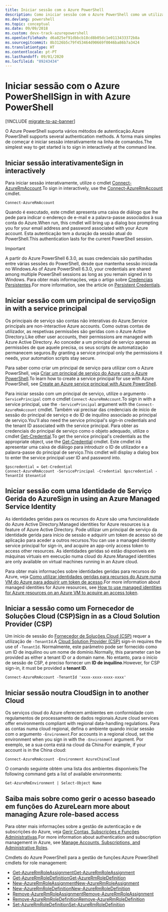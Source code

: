 ```yaml
---
title: Iniciar sessão com o Azure PowerShell
description: Como iniciar sessão com o Azure PowerShell como um utilizador, principal de serviço ou com identidades geridas para recursos do Azure.
ms.devlang: powershell
ms.topic: conceptual
ms.date: 09/09/2018
ms.custom: devx-track-azurepowershell
ms.openlocfilehash: d6a825ef91dbbcb18cd8b05dc1e0113433372b8a
ms.sourcegitcommit: 8b3126b5c79f453464d90669f0046ba86b7a3424
ms.translationtype: HT
ms.contentlocale: pt-PT
ms.lasthandoff: 09/01/2020
ms.locfileid: "89243434"
---
```

# <a name="sign-in-with-azure-powershell"></a><span data-ttu-id="15fbc-103">Iniciar sessão com o Azure PowerShell</span><span class="sxs-lookup"><span data-stu-id="15fbc-103">Sign in with Azure PowerShell</span></span>

[!INCLUDE [migrate-to-az-banner](../../includes/migrate-to-az-banner.md)]

<span data-ttu-id="15fbc-104">O Azure PowerShell suporta vários métodos de autenticação.</span><span class="sxs-lookup"><span data-stu-id="15fbc-104">Azure PowerShell supports several authentication methods.</span></span> <span data-ttu-id="15fbc-105">A forma mais simples de começar é iniciar sessão interativamente na linha de comandos.</span><span class="sxs-lookup"><span data-stu-id="15fbc-105">The simplest way to get started is to sign in interactively at the command line.</span></span>

## <a name="sign-in-interactively"></a><span data-ttu-id="15fbc-106">Iniciar sessão interativamente</span><span class="sxs-lookup"><span data-stu-id="15fbc-106">Sign in interactively</span></span>

<span data-ttu-id="15fbc-107">Para iniciar sessão interativamente, utilize o cmdlet [Connect-AzureRmAccount](/powershell/module/azurerm.profile/connect-azurermaccount).</span><span class="sxs-lookup"><span data-stu-id="15fbc-107">To sign in interactively, use the [Connect-AzureRmAccount](/powershell/module/azurerm.profile/connect-azurermaccount) cmdlet.</span></span>

```azurepowershell-interactive
Connect-AzureRmAccount
```

<span data-ttu-id="15fbc-108">Quando é executado, este cmdlet apresenta uma caixa de diálogo que lhe pede para indicar o endereço de e-mail e a palavra-passe associados à sua conta do Azure.</span><span class="sxs-lookup"><span data-stu-id="15fbc-108">When run, this cmdlet will bring up a dialog box prompting you for your email address and password associated with your Azure account.</span></span> <span data-ttu-id="15fbc-109">Esta autenticação tem a duração da sessão atual do PowerShell.</span><span class="sxs-lookup"><span data-stu-id="15fbc-109">This authentication lasts for the current PowerShell session.</span></span>

> [!IMPORTANT]
> <span data-ttu-id="15fbc-110">A partir do Azure PowerShell 6.3.0, as suas credenciais são partilhadas entre várias sessões do PowerShell, desde que mantenha sessão iniciada no Windows.</span><span class="sxs-lookup"><span data-stu-id="15fbc-110">As of Azure PowerShell 6.3.0, your credentials are shared among multiple PowerShell sessions as long as you remain signed in to Windows.</span></span> <span data-ttu-id="15fbc-111">Para obter mais informações, veja o artigo sobre [Credenciais Persistentes](context-persistence.md).</span><span class="sxs-lookup"><span data-stu-id="15fbc-111">For more information, see the article on [Persistent Credentials](context-persistence.md).</span></span>

## <a name="sign-in-with-a-service-principal"></a><span data-ttu-id="15fbc-112">Iniciar sessão com um principal de serviço</span><span class="sxs-lookup"><span data-stu-id="15fbc-112">Sign in with a service principal</span></span>

<span data-ttu-id="15fbc-113">Os principais de serviço são contas não interativas do Azure.</span><span class="sxs-lookup"><span data-stu-id="15fbc-113">Service principals are non-interactive Azure accounts.</span></span> <span data-ttu-id="15fbc-114">Como outras contas de utilizador, as respetivas permissões são geridas com o Azure Active Directory.</span><span class="sxs-lookup"><span data-stu-id="15fbc-114">Like other user accounts, their permissions are managed with Azure Active Directory.</span></span> <span data-ttu-id="15fbc-115">Ao conceder a um principal de serviço apenas as permissões de que aquele precisa, os seus scripts de automatização permanecem seguros.</span><span class="sxs-lookup"><span data-stu-id="15fbc-115">By granting a service principal only the permissions it needs, your automation scripts stay secure.</span></span>

<span data-ttu-id="15fbc-116">Para saber como criar um principal de serviço para utilizar com o Azure PowerShell, veja [Criar um principal de serviço do Azure com o Azure PowerShell](create-azure-service-principal-azureps.md).</span><span class="sxs-lookup"><span data-stu-id="15fbc-116">To learn how to create a service principal for use with Azure PowerShell, see [Create an Azure service principal with Azure PowerShell](create-azure-service-principal-azureps.md).</span></span>

<span data-ttu-id="15fbc-117">Para iniciar sessão com um principal de serviço, utilize o argumento `-ServicePrincipal` com o cmdlet `Connect-AzureRmAccount`.</span><span class="sxs-lookup"><span data-stu-id="15fbc-117">To sign in with a service principal, use the `-ServicePrincipal` argument with the `Connect-AzureRmAccount` cmdlet.</span></span> <span data-ttu-id="15fbc-118">Também vai precisar das credenciais de início de sessão do principal de serviço e do ID de inquilino associado ao principal de serviço.</span><span class="sxs-lookup"><span data-stu-id="15fbc-118">You'll also need the service principal's sign-in credentials and the tenant ID associated with the service principal.</span></span> <span data-ttu-id="15fbc-119">Para obter as credenciais do principal de serviço como o objeto adequado, utilize o cmdlet [Get-Credential](/powershell/module/microsoft.powershell.security/get-credential).</span><span class="sxs-lookup"><span data-stu-id="15fbc-119">To get the service principal's credentials as the appropriate object, use the [Get-Credential](/powershell/module/microsoft.powershell.security/get-credential) cmdlet.</span></span> <span data-ttu-id="15fbc-120">Este cmdlet irá apresentar uma caixa de diálogo para introduzir o ID de utilizador e a palavra-passe do principal de serviço.</span><span class="sxs-lookup"><span data-stu-id="15fbc-120">This cmdlet will display a dialog box to enter the service principal user ID and password into.</span></span>

```azurepowershell-interactive
$pscredential = Get-Credential
Connect-AzureRmAccount -ServicePrincipal -Credential $pscredential -TenantId $tenantid
```

## <a name="sign-in-using-an-azure-managed-service-identity"></a><span data-ttu-id="15fbc-121">Iniciar sessão com uma Identidade de Serviço Gerida do Azure</span><span class="sxs-lookup"><span data-stu-id="15fbc-121">Sign in using an Azure Managed Service Identity</span></span>

<span data-ttu-id="15fbc-122">As identidades geridas para os recursos do Azure são uma funcionalidade do Azure Active Directory.</span><span class="sxs-lookup"><span data-stu-id="15fbc-122">Managed identities for Azure resources is a feature of Azure Active Directory.</span></span> <span data-ttu-id="15fbc-123">Pode utilizar um principal de serviço da identidade gerida para início de sessão e adquirir um token de acesso só de aplicação para aceder a outros recursos.</span><span class="sxs-lookup"><span data-stu-id="15fbc-123">You can use a managed identity service principal for sign-in, and acquire an app-only access token to access other resources.</span></span> <span data-ttu-id="15fbc-124">As identidades geridas só estão disponíveis em máquinas virtuais em execução numa cloud do Azure.</span><span class="sxs-lookup"><span data-stu-id="15fbc-124">Managed identities are only available on virtual machines running in an Azure cloud.</span></span>

<span data-ttu-id="15fbc-125">Para obter mais informações sobre identidades geridas para recursos do Azure, veja [Como utilizar identidades geridas para recursos do Azure numa VM do Azure para adquirir um token de acesso](/azure/active-directory/managed-identities-azure-resources/how-to-use-vm-token).</span><span class="sxs-lookup"><span data-stu-id="15fbc-125">For more information about managed identities for Azure resources, see [How to use managed identities for Azure resources on an Azure VM to acquire an access token](/azure/active-directory/managed-identities-azure-resources/how-to-use-vm-token).</span></span>

## <a name="sign-in-as-a-cloud-solution-provider-csp"></a><span data-ttu-id="15fbc-126">Iniciar a sessão como um Fornecedor de Soluções Cloud (CSP)</span><span class="sxs-lookup"><span data-stu-id="15fbc-126">Sign in as a Cloud Solution Provider (CSP)</span></span>

<span data-ttu-id="15fbc-127">Um início de sessão do [Fornecedor de Soluções Cloud (CSP)](https://azure.microsoft.com/offers/ms-azr-0145p/) requer a utilização de `-TenantId`.</span><span class="sxs-lookup"><span data-stu-id="15fbc-127">A [Cloud Solution Provider (CSP)](https://azure.microsoft.com/offers/ms-azr-0145p/) sign-in requires the use of `-TenantId`.</span></span> <span data-ttu-id="15fbc-128">Normalmente, este parâmetro pode ser fornecido como um ID de inquilino ou um nome de domínio.</span><span class="sxs-lookup"><span data-stu-id="15fbc-128">Normally, this parameter can be provided as either a tenant ID or a domain name.</span></span> <span data-ttu-id="15fbc-129">No entanto, para o início de sessão de CSP, é preciso fornecer um **ID de inquilino**.</span><span class="sxs-lookup"><span data-stu-id="15fbc-129">However, for CSP sign-in, it must be provided a **tenant ID**.</span></span>

```azurepowershell-interactive
Connect-AzureRmAccount -TenantId 'xxxx-xxxx-xxxx-xxxx'
```

## <a name="sign-in-to-another-cloud"></a><span data-ttu-id="15fbc-130">Iniciar sessão noutra Cloud</span><span class="sxs-lookup"><span data-stu-id="15fbc-130">Sign in to another Cloud</span></span>

<span data-ttu-id="15fbc-131">Os serviços cloud do Azure oferecem ambientes em conformidade com regulamentos de processamento de dados regionais.</span><span class="sxs-lookup"><span data-stu-id="15fbc-131">Azure cloud services offer environments compliant with regional data-handling regulations.</span></span>
<span data-ttu-id="15fbc-132">Para as contas numa cloud regional, defina o ambiente quando iniciar sessão com o argumento `-Environment`.</span><span class="sxs-lookup"><span data-stu-id="15fbc-132">For accounts in a regional cloud, set the environment when you sign in with the `-Environment` argument.</span></span>
<span data-ttu-id="15fbc-133">Por exemplo, se a sua conta está na cloud da China:</span><span class="sxs-lookup"><span data-stu-id="15fbc-133">For example, if your account is in the China cloud:</span></span>

```azurepowershell-interactive
Connect-AzureRmAccount -Environment AzureChinaCloud
```

<span data-ttu-id="15fbc-134">O comando seguinte obtém uma lista dos ambientes disponíveis:</span><span class="sxs-lookup"><span data-stu-id="15fbc-134">The following command gets a list of available environments:</span></span>

```azurepowershell-interactive
Get-AzureRmEnvironment | Select-Object Name
```

## <a name="learn-more-about-managing-azure-role-based-access"></a><span data-ttu-id="15fbc-135">Saiba mais sobre como gerir o acesso baseado em funções do Azure</span><span class="sxs-lookup"><span data-stu-id="15fbc-135">Learn more about managing Azure role-based access</span></span>

<span data-ttu-id="15fbc-136">Para obter mais informações sobre a gestão de autenticação e de subscrições do Azure, veja [Gerir Contas, Subscrições e Funções Administrativas](/azure/active-directory/role-based-access-control-configure).</span><span class="sxs-lookup"><span data-stu-id="15fbc-136">For more information about authentication and subscription management in Azure, see [Manage Accounts, Subscriptions, and Administrative Roles](/azure/active-directory/role-based-access-control-configure).</span></span>

<span data-ttu-id="15fbc-137">Cmdlets do Azure PowerShell para a gestão de funções:</span><span class="sxs-lookup"><span data-stu-id="15fbc-137">Azure PowerShell cmdlets for role management:</span></span>

* [<span data-ttu-id="15fbc-138">Get-AzureRmRoleAssignment</span><span class="sxs-lookup"><span data-stu-id="15fbc-138">Get-AzureRmRoleAssignment</span></span>](/powershell/module/AzureRM.Resources/Get-AzureRmRoleAssignment)
* [<span data-ttu-id="15fbc-139">Get-AzureRmRoleDefinition</span><span class="sxs-lookup"><span data-stu-id="15fbc-139">Get-AzureRmRoleDefinition</span></span>](/powershell/module/AzureRM.Resources/Get-AzureRmRoleDefinition)
* [<span data-ttu-id="15fbc-140">New-AzureRmRoleAssignment</span><span class="sxs-lookup"><span data-stu-id="15fbc-140">New-AzureRmRoleAssignment</span></span>](/powershell/module/AzureRM.Resources/New-AzureRmRoleAssignment)
* [<span data-ttu-id="15fbc-141">New-AzureRmRoleDefinition</span><span class="sxs-lookup"><span data-stu-id="15fbc-141">New-AzureRmRoleDefinition</span></span>](/powershell/module/AzureRM.Resources/New-AzureRmRoleDefinition)
* [<span data-ttu-id="15fbc-142">Remove-AzureRmRoleAssignment</span><span class="sxs-lookup"><span data-stu-id="15fbc-142">Remove-AzureRmRoleAssignment</span></span>](/powershell/module/AzureRM.Resources/Remove-AzureRmRoleAssignment)
* [<span data-ttu-id="15fbc-143">Remove-AzureRmRoleDefinition</span><span class="sxs-lookup"><span data-stu-id="15fbc-143">Remove-AzureRmRoleDefinition</span></span>](/powershell/module/AzureRM.Resources/Remove-AzureRmRoleDefinition)
* [<span data-ttu-id="15fbc-144">Set-AzureRmRoleDefinition</span><span class="sxs-lookup"><span data-stu-id="15fbc-144">Set-AzureRmRoleDefinition</span></span>](/powershell/module/AzureRM.Resources/Set-AzureRmRoleDefinition)
